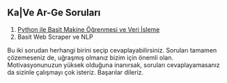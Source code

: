 ## Ka|Ve Ar-Ge Soruları 

 1. [Python ile Basit Makine Öğrenmesi ve Veri İşleme](https://nbviewer.jupyter.org/github/uzay00/KaVe-Egitim/blob/master/ARGE/Sorular/1-İseAlımRobotu/SORULAR%20Işe%20Alım%20Robotu.ipynb)
 2. Basit Web Scraper ve NLP 
 
 Bu iki sorudan herhangi birini seçip cevaplayabilirsiniz. Soruları tamamen çözemeseniz de, uğraşmış olmanız bizim için önemli olan. Motivasyonunuzun yüksek olduğuna inanırsak, soruları cevaplayamasanız da sizinle çalışmayı çok isteriz. Başarılar dileriz.
